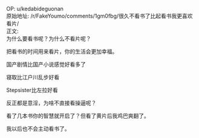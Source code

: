 
OP: u/kedabideguonan  
原始地址: /r/FakeYoumo/comments/1gm0fbg/很久不看书了比起看书我更喜欢看片/  
正文:  
为什么要看书呢？为什么不看片呢？

把看书的时间用来看片，你的生活会更加幸福。

国产剧情比国产小说感觉好看多了

寝取比江户川乱步好看

Stepsister比左拉好看

反正都是意淫，为啥不直接看操逼呢？

看了几本书你的智慧就开启了？但看了黄片后我鸡巴爽翻了。

我以后也不会主动看书了。
